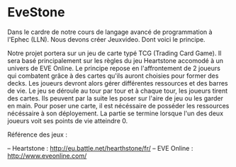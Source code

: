 EveStone
========

Dans le cardre de notre cours de langage avancé de programmation à l'Ephec (LLN).
Nous devons créer Jeuxvideo. Dont voici le principe.


Notre projet portera sur un jeu de carte typé TCG (Trading Card Game). Il sera basé 
principalement sur les règles du jeu Heartstone accomodé à un univers de EVE Online.
Le principe repose en l'affrontement de 2 joueurs qui combatent grâce à des cartes qu'ils 
auront choisies pour former des decks. Les joueurs devront alors gérer différentes ressources et des 
barres de vie.
Le jeu se déroule au tour par tour et à chaque tour, les joueurs tirent des cartes. Ils peuvent 
par la suite les poser sur l'aire de jeu ou les garder en main. Pour poser une carte, il est nécéssaire de 
posséder les ressources nécéssaire à son déployement. La partie se termine lorsque l'un des deux 
joueurs voit ses points de vie atteindre 0.

Référence des jeux : 

– Heartstone : http://eu.battle.net/hearthstone/fr/
– EVE Online : http://www.eveonline.com/

